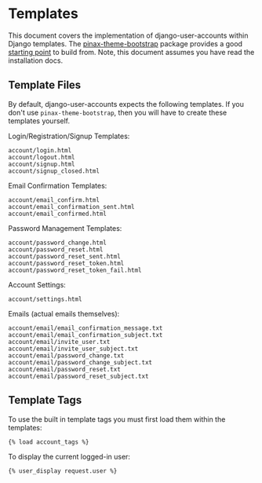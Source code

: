 Templates
=========

This document covers the implementation of django-user-accounts within
Django templates. The
[pinax-theme-bootstrap](https://github.com/pinax/pinax-theme-bootstrap)
package provides a good [starting
point](https://github.com/pinax/pinax-theme-bootstrap/tree/master/pinax_theme_bootstrap/templates/account)
to build from. Note, this document assumes you have read the
installation docs.

Template Files
--------------

By default, django-user-accounts expects the following templates. If you
don't use `pinax-theme-bootstrap`, then you will have to create these
templates yourself.

Login/Registration/Signup Templates:

    account/login.html
    account/logout.html
    account/signup.html
    account/signup_closed.html

Email Confirmation Templates:

    account/email_confirm.html
    account/email_confirmation_sent.html
    account/email_confirmed.html

Password Management Templates:

    account/password_change.html
    account/password_reset.html
    account/password_reset_sent.html
    account/password_reset_token.html
    account/password_reset_token_fail.html

Account Settings:

    account/settings.html

Emails (actual emails themselves):

    account/email/email_confirmation_message.txt
    account/email/email_confirmation_subject.txt
    account/email/invite_user.txt
    account/email/invite_user_subject.txt
    account/email/password_change.txt
    account/email/password_change_subject.txt
    account/email/password_reset.txt
    account/email/password_reset_subject.txt

Template Tags
-------------

To use the built in template tags you must first load them within the
templates:

```jinja2
{% load account_tags %}
```

To display the current logged-in user:

```jinja2
{% user_display request.user %}
```
